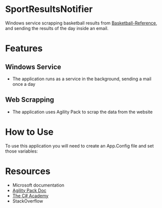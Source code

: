 # SportResultsNotifier

Windows service scrapping basketball results from [Basketball-Reference](https://www.basketball-reference.com/boxscores/),
and sending the results of the day inside an email.

# Features
## Windows Service
- The application runs as a service in the background, sending a mail once a day

## Web Scrapping
- The application uses Agility Pack to scrap the data from the website

# How to Use
To use this application you will need to create an App.Config file and set those variables:
<add key="SenderEmail" value="SENDER S EMAIL" />
<add key="SenderPassword" value="SENDER S EMAIL PASSWORD" />
<add key="ReceiverEmail" value="RECEIVER S EMAIL" />
<add key="SmtpAddress" value="smtp.office365.com" />
<add key="PortNumber" value="587" />

# Resources
- Microsoft documentation
- [Agility Pack Doc](https://html-agility-pack.net/documentation)
- [The C# Academy](https://www.thecsharpacademy.com/)
- StackOverflow

